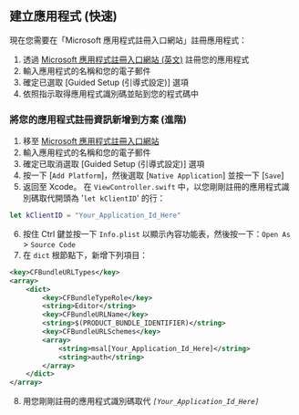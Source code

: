 
## <a name="create-an-application-express"></a>建立應用程式 (快速)
現在您需要在「Microsoft 應用程式註冊入口網站」註冊應用程式：
1. 透過 [Microsoft 應用程式註冊入口網站 (英文)](https://apps.dev.microsoft.com/portal/register-app?appType=mobileAndDesktopApp&appTech=ios&step=configure) 註冊您的應用程式
2.  輸入應用程式的名稱和您的電子郵件
3.  確定已選取 [Guided Setup (引導式設定)] 選項
4.  依照指示取得應用程式識別碼並貼到您的程式碼中

### <a name="add-your-application-registration-information-to-your-solution-advanced"></a>將您的應用程式註冊資訊新增到方案 (進階)

1.  移至 [Microsoft 應用程式註冊入口網站](https://apps.dev.microsoft.com/portal/register-app)
2.  輸入應用程式的名稱和您的電子郵件
3.  確定已取消選取 [Guided Setup (引導式設定)] 選項
4.  按一下 [`Add Platform`]，然後選取 [`Native Application`] 並按一下 [`Save`]
5.  返回至 Xcode。 在 `ViewController.swift` 中，以您剛剛註冊的應用程式識別碼取代開頭為 '`let kClientID`' 的行：

```swift
let kClientID = "Your_Application_Id_Here"
```

<!-- Workaround for Docs conversion bug -->
<ol start="6">
<li>
按住 Ctrl 鍵並按一下 <code>Info.plist</code> 以顯示內容功能表，然後按一下：<code>Open As</code> > <code>Source Code</code>
</li>
<li>
在 <code>dict</code> 根節點下，新增下列項目：
</li>
</ol>

```xml
<key>CFBundleURLTypes</key>
<array>
    <dict>
        <key>CFBundleTypeRole</key>
        <string>Editor</string>
        <key>CFBundleURLName</key>
        <string>$(PRODUCT_BUNDLE_IDENTIFIER)</string>
        <key>CFBundleURLSchemes</key>
        <array>
            <string>msal[Your_Application_Id_Here]</string>
            <string>auth</string>
        </array>
    </dict>
</array>
```
<ol start="8">
<li>
用您剛剛註冊的應用程式識別碼取代 <i><code>[Your_Application_Id_Here]</code></i>
</li>
</ol>
